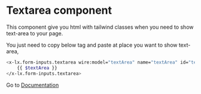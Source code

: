 # Textarea component
This component give you html with tailwind classes when you need to show text-area to your page.


You just need to copy below tag and paste at place you want to show text-area,

```bash
<x-lx.form-inputs.textarea wire:model="textArea" name="textArea" id="textArea">
    {{ $textArea }}
</x-lx.form-inputs.textarea>
```

Go to [Documentation](../README.md)